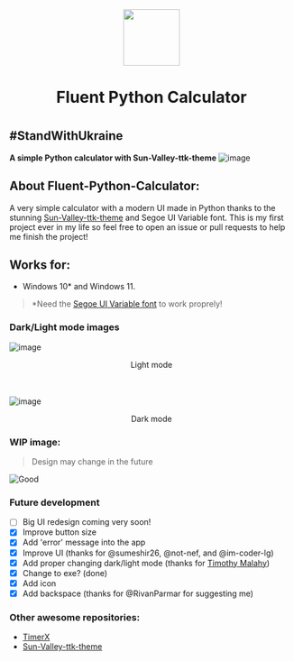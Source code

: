 <div align="center">
    <img src="https://github.com/HuyHung1408/Fluent-Python-Calculator/blob/main/Calculator.ico" width="100"></a> 
    <h1>Fluent Python Calculator<h1>
</div>

## #StandWithUkraine

**A simple Python calculator with Sun-Valley-ttk-theme**
![image](https://user-images.githubusercontent.com/86362423/157057525-10276250-3dbf-495a-933d-95e05ae09ae3.png)
  
## About Fluent-Python-Calculator:
  A very simple calculator with a modern UI made in Python thanks to the stunning [Sun-Valley-ttk-theme](https://github.com/rdbende/Sun-Valley-ttk-theme) and Segoe UI Variable font. This is my first project ever in my life so feel free to open an issue or pull requests to help me finish the project!

## Works for:
- Windows 10* and Windows 11.

>*Need the [Segoe UI Variable font](https://drive.google.com/uc?export=download&id=1sW6SDHGVdmw7fobYIJfxuZOzWq64oEqe) to work proprely!
 </div>

### Dark/Light mode images 

![image](https://user-images.githubusercontent.com/86362423/157058205-34c09d7b-291f-4d79-9bea-4349a9657d20.png)
<div align="center">
Light mode
</div>
<br>
<br>

![image](https://user-images.githubusercontent.com/86362423/157057995-9ad640f2-55b2-4ad9-b0b5-9ec5f66485b1.png)
<div align="center">
Dark mode
</div>

### WIP image:
>Design may change in the future

![Good](https://user-images.githubusercontent.com/86362423/161405860-4f660bfb-8d46-4c49-aa03-6aedd99a1ae0.png)

### Future development
 - [ ] Big UI redesign coming very soon!
 - [X] Improve button size
 - [X] Add 'error' message into the app
 - [X] Improve UI (thanks for @sumeshir26, @not-nef, and @im-coder-lg)
 - [X] Add proper changing dark/light mode (thanks for [Timothy Malahy](https://github.com/TimothyMalahy))
 - [X] Change to exe? (done)
 - [X] Add icon
 - [X] Add backspace (thanks for @RivanParmar for suggesting me) 
 
### Other awesome repositories:
- [TimerX](https://github.com/Futura-Py/TimerX)
- [Sun-Valley-ttk-theme](https://github.com/rdbende/Sun-Valley-ttk-theme)
